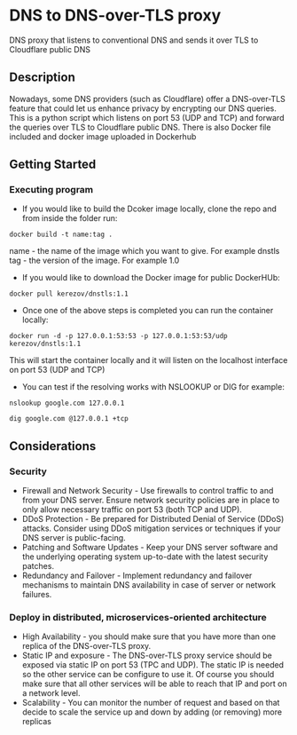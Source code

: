 # DNS to DNS-over-TLS proxy

DNS proxy that listens to conventional DNS and sends it over TLS to Cloudflare public DNS

## Description

Nowadays, some DNS providers (such as Cloudflare) offer a DNS-over-TLS feature that could let
us enhance privacy by encrypting our DNS queries. This is a python script which listens on port 53 (UDP and TCP)
and forward the queries over TLS to Cloudflare public DNS. There is also Docker file included and docker image uploaded in Dockerhub

## Getting Started

### Executing program

* If you would like to build the Dcoker image locally, clone the repo and from inside the folder run:
```
docker build -t name:tag .
```
name - the name of the image which you want to give. For example dnstls <br>
tag - the version of the image. For example 1.0

* If you would like to download the Docker image for public DockerHUb:
```
docker pull kerezov/dnstls:1.1
```

* Once one of the above steps is completed you can run the container locally:
```
docker run -d -p 127.0.0.1:53:53 -p 127.0.0.1:53:53/udp kerezov/dnstls:1.1
```
This will start the container locally and it will listen on the localhost interface on port 53 (UDP and TCP)    

* You can test if the resolving works with NSLOOKUP or DIG for example:
```
nslookup google.com 127.0.0.1

dig google.com @127.0.0.1 +tcp
```

## Considerations
### Security
* Firewall and Network Security - Use firewalls to control traffic to and from your DNS server. Ensure network security policies are in place to only allow necessary traffic on port 53 (both TCP and UDP).
* DDoS Protection - Be prepared for Distributed Denial of Service (DDoS) attacks. Consider using DDoS mitigation services or techniques if your DNS server is public-facing.
* Patching and Software Updates - Keep your DNS server software and the underlying operating system up-to-date with the latest security patches.
* Redundancy and Failover - Implement redundancy and failover mechanisms to maintain DNS availability in case of server or network failures.
### Deploy in distributed, microservices-oriented architecture
* High Availability - you should make sure that you have more than one replica of the DNS-over-TLS proxy. 
* Static IP and exposure - The DNS-over-TLS proxy service should be exposed via static IP on port 53 (TPC and UDP). The static IP is needed so the other service can be configure to use it. Of course you should make sure that all other services will be able to reach that IP and port on a network level. 
* Scalability - You can monitor the number of request and based on that decide to scale the service up and down by adding (or removing) more replicas